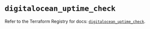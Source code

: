 # `digitalocean_uptime_check`

Refer to the Terraform Registry for docs: [`digitalocean_uptime_check`](https://registry.terraform.io/providers/digitalocean/digitalocean/2.55.0/docs/resources/uptime_check).
